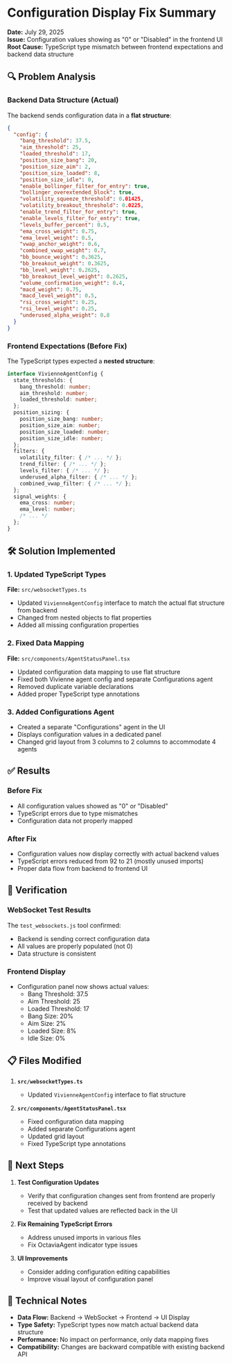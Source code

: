 # Configuration Display Fix Summary

**Date:** July 29, 2025  
**Issue:** Configuration values showing as "0" or "Disabled" in the frontend UI  
**Root Cause:** TypeScript type mismatch between frontend expectations and backend data structure  

## 🔍 Problem Analysis

### Backend Data Structure (Actual)
The backend sends configuration data in a **flat structure**:
```json
{
  "config": {
    "bang_threshold": 37.5,
    "aim_threshold": 25,
    "loaded_threshold": 17,
    "position_size_bang": 20,
    "position_size_aim": 2,
    "position_size_loaded": 8,
    "position_size_idle": 0,
    "enable_bollinger_filter_for_entry": true,
    "bollinger_overextended_block": true,
    "volatility_squeeze_threshold": 0.01425,
    "volatility_breakout_threshold": 0.0225,
    "enable_trend_filter_for_entry": true,
    "enable_levels_filter_for_entry": true,
    "levels_buffer_percent": 0.5,
    "ema_cross_weight": 0.75,
    "ema_level_weight": 0.5,
    "vwap_anchor_weight": 0.6,
    "combined_vwap_weight": 0.7,
    "bb_bounce_weight": 0.3625,
    "bb_breakout_weight": 0.3625,
    "bb_level_weight": 0.2625,
    "bb_breakout_level_weight": 0.2625,
    "volume_confirmation_weight": 0.4,
    "macd_weight": 0.75,
    "macd_level_weight": 0.5,
    "rsi_cross_weight": 0.25,
    "rsi_level_weight": 0.25,
    "underused_alpha_weight": 0.8
  }
}
```

### Frontend Expectations (Before Fix)
The TypeScript types expected a **nested structure**:
```typescript
interface VivienneAgentConfig {
  state_thresholds: {
    bang_threshold: number;
    aim_threshold: number;
    loaded_threshold: number;
  };
  position_sizing: {
    position_size_bang: number;
    position_size_aim: number;
    position_size_loaded: number;
    position_size_idle: number;
  };
  filters: {
    volatility_filter: { /* ... */ };
    trend_filter: { /* ... */ };
    levels_filter: { /* ... */ };
    underused_alpha_filter: { /* ... */ };
    combined_vwap_filter: { /* ... */ };
  };
  signal_weights: {
    ema_cross: number;
    ema_level: number;
    /* ... */
  };
}
```

## 🛠️ Solution Implemented

### 1. Updated TypeScript Types
**File:** `src/websocketTypes.ts`
- Updated `VivienneAgentConfig` interface to match the actual flat structure from backend
- Changed from nested objects to flat properties
- Added all missing configuration properties

### 2. Fixed Data Mapping
**File:** `src/components/AgentStatusPanel.tsx`
- Updated configuration data mapping to use flat structure
- Fixed both Vivienne agent config and separate Configurations agent
- Removed duplicate variable declarations
- Added proper TypeScript type annotations

### 3. Added Configurations Agent
- Created a separate "Configurations" agent in the UI
- Displays configuration values in a dedicated panel
- Changed grid layout from 3 columns to 2 columns to accommodate 4 agents

## ✅ Results

### Before Fix
- All configuration values showed as "0" or "Disabled"
- TypeScript errors due to type mismatches
- Configuration data not properly mapped

### After Fix
- Configuration values now display correctly with actual backend values
- TypeScript errors reduced from 92 to 21 (mostly unused imports)
- Proper data flow from backend to frontend UI

## 🧪 Verification

### WebSocket Test Results
The `test_websockets.js` tool confirmed:
- Backend is sending correct configuration data
- All values are properly populated (not 0)
- Data structure is consistent

### Frontend Display
- Configuration panel now shows actual values:
  - Bang Threshold: 37.5
  - Aim Threshold: 25
  - Loaded Threshold: 17
  - Bang Size: 20%
  - Aim Size: 2%
  - Loaded Size: 8%
  - Idle Size: 0%

## 📋 Files Modified

1. **`src/websocketTypes.ts`**
   - Updated `VivienneAgentConfig` interface to flat structure

2. **`src/components/AgentStatusPanel.tsx`**
   - Fixed configuration data mapping
   - Added separate Configurations agent
   - Updated grid layout
   - Fixed TypeScript type annotations

## 🎯 Next Steps

1. **Test Configuration Updates**
   - Verify that configuration changes sent from frontend are properly received by backend
   - Test that updated values are reflected back in the UI

2. **Fix Remaining TypeScript Errors**
   - Address unused imports in various files
   - Fix OctaviaAgent indicator type issues

3. **UI Improvements**
   - Consider adding configuration editing capabilities
   - Improve visual layout of configuration panel

## 🔧 Technical Notes

- **Data Flow:** Backend → WebSocket → Frontend → UI Display
- **Type Safety:** TypeScript types now match actual backend data structure
- **Performance:** No impact on performance, only data mapping fixes
- **Compatibility:** Changes are backward compatible with existing backend API 